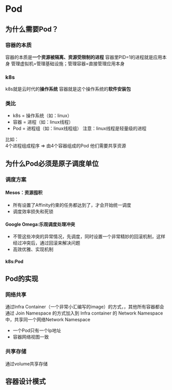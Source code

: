 # Pod
## 为什么需要Pod？
### 容器的本质
容器的本质是**一个资源被隔离、资源受限制的进程**
容器里PID=1的进程就是应用本身
管理虚拟机=管理基础设施；管理容器=直接管理应用本身
### k8s
k8s就是云时代的**操作系统**
容器就是这个操作系统的**软件安装包**
### 类比
- k8s = 操作系统（如：linux）
- 容器 = 进程（如：linux线程）
- Pod = 进程组（如：linux线程组）
注意：linux线程是轻量级的进程

比如：<br>
4个进程组成程序 => 由4个容器组成的Pod 
他们需要共享资源

## 为什么Pod必须是原子调度单位
### 调度方案
#### Mesos：资源囤积
 - 所有设置了Affinity约束的任务都达到了，才会开始统一调度
 - 调度效率损失和死锁
#### Google Omega:乐观调度处理冲突
 - 不管这些冲突的异常情况，先调度，同时设置一个非常精妙的回滚机制，这样经过冲突后，通过回滚来解决问题
 - 高效优雅、实现机制
#### k8s:Pod

## Pod的实现
### 网络共享
通过Infra Container（一个非常小汇编写的image）的方式，，其他所有容器都会通过 Join Namespace 的方式加入到 Infra container 的 Network Namespace 中，共享同一个网络Network Namespace
 - 一个Pod只有一个Ip地址
 - 容器网络视图一致

### 共享存储
通过volume共享存储

## 容器设计模式
